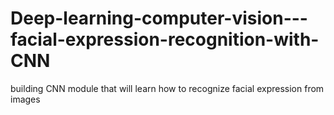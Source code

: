 # Deep-learning-computer-vision---facial-expression-recognition-with-CNN
building CNN module that will learn how to recognize facial expression from images


```python

```
